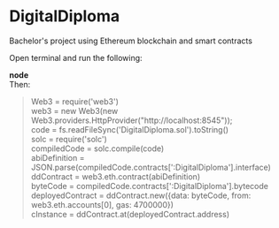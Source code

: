 # DigitalDiploma
Bachelor's project using Ethereum blockchain and smart contracts

Open terminal and run the following:

<b>node</b></br>
Then:
> Web3 = require('web3') </br>
> web3 = new Web3(new Web3.providers.HttpProvider("http://localhost:8545")); </br>
> code = fs.readFileSync('DigitalDiploma.sol').toString() </br>
> solc = require('solc') </br>
> compiledCode = solc.compile(code) </br>
> abiDefinition = JSON.parse(compiledCode.contracts[':DigitalDiploma'].interface) </br>
> ddContract = web3.eth.contract(abiDefinition) </br>
> byteCode = compiledCode.contracts[':DigitalDiploma'].bytecode </br>
> deployedContract = ddContract.new({data: byteCode, from: web3.eth.accounts[0], gas: 4700000}) </br>
> cInstance = ddContract.at(deployedContract.address)
